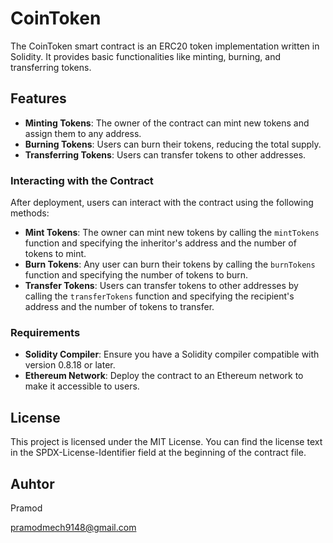 # CoinToken

The CoinToken smart contract is an ERC20 token implementation written in Solidity. It provides basic functionalities like minting, burning, and transferring tokens.

## Features

- **Minting Tokens**: The owner of the contract can mint new tokens and assign them to any address.
- **Burning Tokens**: Users can burn their tokens, reducing the total supply.
- **Transferring Tokens**: Users can transfer tokens to other addresses.

### Interacting with the Contract

After deployment, users can interact with the contract using the following methods:

- **Mint Tokens**: The owner can mint new tokens by calling the `mintTokens` function and specifying the inheritor's address and the number of tokens to mint.
- **Burn Tokens**: Any user can burn their tokens by calling the `burnTokens` function and specifying the number of tokens to burn.
- **Transfer Tokens**: Users can transfer tokens to other addresses by calling the `transferTokens` function and specifying the recipient's address and the number of tokens to transfer.

### Requirements

- **Solidity Compiler**: Ensure you have a Solidity compiler compatible with version 0.8.18 or later.
- **Ethereum Network**: Deploy the contract to an Ethereum network to make it accessible to users.

## License

This project is licensed under the MIT License. You can find the license text in the SPDX-License-Identifier field at the beginning of the contract file.

## Auhtor 
Pramod

pramodmech9148@gmail.com
